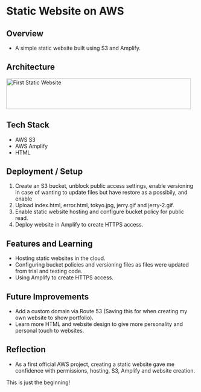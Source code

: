 # Static Website on AWS

## Overview
- A simple static website built using S3 and Amplify.

## Architecture
<img width="489" height="81" alt="First Static Website" src="https://github.com/user-attachments/assets/ece48446-cd6b-4351-ba9e-276519c872fc" />

## Tech Stack
- AWS S3
- AWS Amplify
- HTML

## Deployment / Setup
1. Create an S3 bucket, unblock public access settings, enable versioning in case of wanting to update files but have restore as a possibily, and enable 
2. Upload index.html, error.html, tokyo.jpg, jerry.gif and jerry-2.gif.
3. Enable static website hosting and configure bucket policy for public read.
4. Deploy website in Amplify to create HTTPS access.

## Features and Learning
- Hosting static websites in the cloud.
- Configuring bucket policies and versioning files as files were updated from trial and testing code.
- Using Amplify to create HTTPS access.

## Future Improvements
- Add a custom domain via Route 53 (Saving this for when creating my own website to show portfolio).
- Learn more HTML and website design to give more personality and personal touch to websites.

## Reflection
- As a first official AWS project, creating a static website gave me confidence with permissions, hosting, S3, Amplify and website creation.

This is just the beginning!
